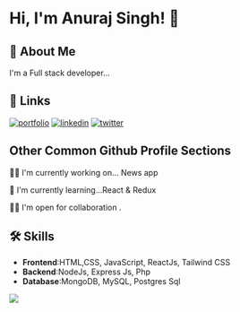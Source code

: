 
# Hi, I'm Anuraj Singh! 👋


## 🚀 About Me
I'm a Full stack developer...


## 🔗 Links
[![portfolio](https://img.shields.io/badge/my_portfolio-000?style=for-the-badge&logo=ko-fi&logoColor=white)](https://portfolio-dusky-three-59.vercel.app/)
[![linkedin](https://img.shields.io/badge/linkedin-0A66C2?style=for-the-badge&logo=linkedin&logoColor=white)](https://www.linkedin.com/in/anuraj-singh416)
[![twitter](https://img.shields.io/badge/twitter-1DA1F2?style=for-the-badge&logo=twitter&logoColor=white)](https://twitter.com/Anuraj_Singh416)


## Other Common Github Profile Sections
👩‍💻 I'm currently working on... News app

🧠 I'm currently learning...React & Redux

👯‍♀️ I'm open for collaboration .



## 🛠 Skills
- **Frontend**:HTML,CSS, JavaScript, ReactJs, Tailwind CSS 
- **Backend**:NodeJs, Express Js, Php
- **Database**:MongoDB, MySQL, Postgres Sql

![](https://komarev.com/ghpvc/?username=anurajsingh416&color=yellow)

